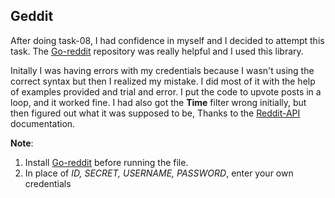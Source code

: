 ## Geddit
After doing task-08, I had confidence in myself and I decided to attempt this task. The [Go-reddit](https://github.com/vartanbeno/go-reddit) repository was really helpful and I used this library.

Initally I was having errors with my credentials because I wasn't using the correct syntax but then I realized my mistake. I did most of it with the help of examples provided and trial and error. I put the code to upvote posts in a loop, and it worked fine. I had also got the **Time** filter wrong initially, but then figured out what it was supposed to be, Thanks to the [Reddit-API](https://www.reddit.com/dev/api) documentation. 

**Note**: 
1. Install [Go-reddit](https://github.com/vartanbeno/go-reddit) before running the file.
2. In place of *ID, SECRET, USERNAME, PASSWORD*, enter your own credentials
